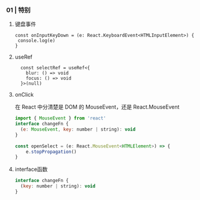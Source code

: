 ### 01 | 特别

1. 键盘事件

   ```tsx
   const onInputKeyDown = (e: React.KeyboardEvent<HTMLInputElement>) {
   	console.log(e)
   }
   ```

2. useRef

   ```tsx
     const selectRef = useRef<{
       blur: () => void
       focus: () => void
     }>(null)
   ```

3. onClick

   在 React 中分清楚是 DOM 的 MouseEvent，还是 React.MouseEvent

   ```jsx
   import { MouseEvent } from 'react'
   interface changeFn {
     (e: MouseEvent, key: number | string): void
   }
     
   const openSelect = (e: React.MouseEvent<HTMLElement>) => {
       e.stopPropagation()
   }
   ```

4. interface函数

   ```jsx
   interface changeFn {
     (key: number | string): void
   }
   ```

   

